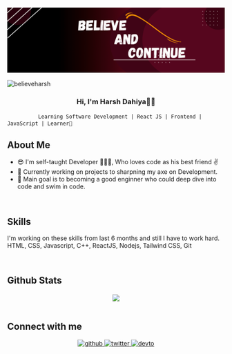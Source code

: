 ![logo](https://github.com/believeharsh/believeharsh/blob/main/Black%20and%20Red%20Gradient%20Professional%20LinkedIn%20Banner%20(3).png)
<p align="left"> <img src="https://komarev.com/ghpvc/?username=believeharsh&label=Profile%20views&color=0e75b6&style=flat" alt="believeharsh" /> </p>

### <div align="center">Hi, I'm Harsh Dahiya👋🏻
              Learning Software Development | React JS | Frontend | JavaScript | Learner🚀

## About Me 

- 😎 I'm self-taught Developer 👨🏻‍💻, Who loves code as his best friend ✌️
- 📌 Currently working on projects to sharpning my axe on Development.
- 🚀 Main goal is to becoming a good enginner who could deep dive into code and swim in code.
  
  
<br/>  

## Skills 
I'm working on these skills from last 6 months and still I have to work hard.
<bt/>
HTML, CSS, Javascript, C++, ReactJS, Nodejs, Tailwind CSS, Git

<br/>  

## Github Stats  
<div align="center"><img src="https://github-readme-stats.vercel.app/api?username=believeharsh&show_icons=true&count_private=true&hide_border=true" align="center" /></div>  

<br/>


## Connect with me  
<div align="center">
<a href="https://github.com/rishavanand" target="_blank">
<img src=https://img.shields.io/badge/github-%2324292e.svg?&style=for-the-badge&logo=github&logoColor=white alt=github style="margin-bottom: 5px;" />
</a>
<a href="https://twitter.com/iamrishavanand" target="_blank">
<img src=https://img.shields.io/badge/twitter-%2300acee.svg?&style=for-the-badge&logo=twitter&logoColor=white alt=twitter style="margin-bottom: 5px;" />
</a>
<a href="https://dev.to/rishavanand" target="_blank">
<img src=https://img.shields.io/badge/dev.to-%2308090A.svg?&style=for-the-badge&logo=dev.to&logoColor=white alt=devto style="margin-bottom: 5px;" />
</a>

</div>  
  

<br/>  


  
